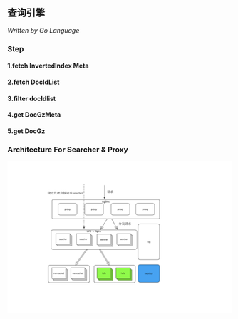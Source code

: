 ## 查询引擎
*Written by Go Language*  

### Step  
#### 1.fetch InvertedIndex Meta 
#### 2.fetch DocIdList
#### 3.filter docIdlist
#### 4.get DocGzMeta
#### 5.get DocGz  

### Architecture For Searcher & Proxy
![arch](searcher.jpg)
